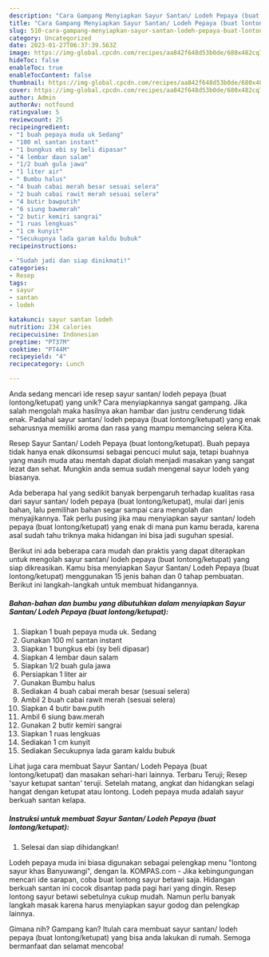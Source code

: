 ```yaml
---
description: "Cara Gampang Menyiapkan Sayur Santan/ Lodeh Pepaya (buat lontong/ketupat) yang Enak"
title: "Cara Gampang Menyiapkan Sayur Santan/ Lodeh Pepaya (buat lontong/ketupat) yang Enak"
slug: 510-cara-gampang-menyiapkan-sayur-santan-lodeh-pepaya-buat-lontong-ketupat-yang-enak
category: Uncategorized
date: 2023-01-27T06:37:39.563Z
image: https://img-global.cpcdn.com/recipes/aa842f648d53b0de/680x482cq70/sayur-santan-lodeh-pepaya-buat-lontongketupat-foto-resep-utama.jpg
hideToc: false
enableToc: true
enableTocContent: false
thumbnail: https://img-global.cpcdn.com/recipes/aa842f648d53b0de/680x482cq70/sayur-santan-lodeh-pepaya-buat-lontongketupat-foto-resep-utama.jpg
cover: https://img-global.cpcdn.com/recipes/aa842f648d53b0de/680x482cq70/sayur-santan-lodeh-pepaya-buat-lontongketupat-foto-resep-utama.jpg
author: Admin
authorAv: notfound
ratingvalue: 5
reviewcount: 25
recipeingredient:
- "1 buah pepaya muda uk Sedang"
- "100 ml santan instant"
- "1 bungkus ebi sy beli dipasar"
- "4 lembar daun salam"
- "1/2 buah gula jawa"
- "1 liter air"
- " Bumbu halus"
- "4 buah cabai merah besar sesuai selera"
- "2 buah cabai rawit merah sesuai selera"
- "4 butir bawputih"
- "6 siung bawmerah"
- "2 butir kemiri sangrai"
- "1 ruas lengkuas"
- "1 cm kunyit"
- "Secukupnya lada garam kaldu bubuk"
recipeinstructions:

- "Sudah jadi dan siap dinikmati!"
categories:
- Resep
tags:
- sayur
- santan
- lodeh

katakunci: sayur santan lodeh 
nutrition: 234 calories
recipecuisine: Indonesian
preptime: "PT37M"
cooktime: "PT44M"
recipeyield: "4"
recipecategory: Lunch

---
```





Anda sedang mencari ide resep sayur santan/ lodeh pepaya (buat lontong/ketupat) yang unik? Cara menyiapkannya sangat gampang. Jika salah mengolah maka hasilnya akan hambar dan justru cenderung tidak enak. Padahal sayur santan/ lodeh pepaya (buat lontong/ketupat) yang enak seharusnya memiliki aroma dan rasa yang mampu memancing selera Kita.





Resep Sayur Santan/ Lodeh Pepaya (buat lontong/ketupat). Buah pepaya tidak hanya enak dikonsumsi sebagai pencuci mulut saja, tetapi buahnya yang masih muda atau mentah dapat diolah menjadi masakan yang sangat lezat dan sehat. Mungkin anda semua sudah mengenal sayur lodeh yang biasanya.

Ada beberapa hal yang sedikit banyak berpengaruh terhadap kualitas rasa dari sayur santan/ lodeh pepaya (buat lontong/ketupat), mulai dari jenis bahan, lalu pemilihan bahan segar sampai cara mengolah dan menyajikannya. Tak perlu pusing jika mau menyiapkan sayur santan/ lodeh pepaya (buat lontong/ketupat) yang enak di mana pun kamu berada, karena asal sudah tahu triknya maka hidangan ini bisa jadi suguhan spesial.






Berikut ini ada beberapa cara mudah dan praktis yang dapat diterapkan untuk mengolah sayur santan/ lodeh pepaya (buat lontong/ketupat) yang siap dikreasikan. Kamu bisa menyiapkan Sayur Santan/ Lodeh Pepaya (buat lontong/ketupat) menggunakan 15 jenis bahan dan 0 tahap pembuatan. Berikut ini langkah-langkah untuk membuat hidangannya.

<!--inarticleads1-->

##### Bahan-bahan dan bumbu yang dibutuhkan dalam menyiapkan Sayur Santan/ Lodeh Pepaya (buat lontong/ketupat):

1. Siapkan 1 buah pepaya muda uk. Sedang
1. Gunakan 100 ml santan instant
1. Siapkan 1 bungkus ebi (sy beli dipasar)
1. Siapkan 4 lembar daun salam
1. Siapkan 1/2 buah gula jawa
1. Persiapkan 1 liter air
1. Gunakan  Bumbu halus
1. Sediakan 4 buah cabai merah besar (sesuai selera)
1. Ambil 2 buah cabai rawit merah (sesuai selera)
1. Siapkan 4 butir baw.putih
1. Ambil 6 siung baw.merah
1. Gunakan 2 butir kemiri sangrai
1. Siapkan 1 ruas lengkuas
1. Sediakan 1 cm kunyit
1. Sediakan Secukupnya lada garam kaldu bubuk


Lihat juga cara membuat Sayur Santan/ Lodeh Pepaya (buat lontong/ketupat) dan masakan sehari-hari lainnya. Terbaru Teruji; Resep &#39;sayur ketupat santan&#39; teruji. Setelah matang, angkat dan hidangkan selagi hangat dengan ketupat atau lontong. Lodeh pepaya muda adalah sayur berkuah santan kelapa. 

<!--inarticleads2-->

##### Instruksi untuk membuat Sayur Santan/ Lodeh Pepaya (buat lontong/ketupat):


1. Selesai dan siap dihidangkan!

Lodeh pepaya muda ini biasa digunakan sebagai pelengkap menu &#34;lontong sayur khas Banyuwangi&#34;, dengan la. KOMPAS.com - Jika kebingungungan mencari ide sarapan, coba buat lontong sayur betawi saja. Hidangan berkuah santan ini cocok disantap pada pagi hari yang dingin. Resep lontong sayur betawi sebetulnya cukup mudah. Namun perlu banyak langkah masak karena harus menyiapkan sayur godog dan pelengkap lainnya. 

Gimana nih? Gampang kan? Itulah cara membuat sayur santan/ lodeh pepaya (buat lontong/ketupat) yang bisa anda lakukan di rumah. Semoga bermanfaat dan selamat mencoba!
